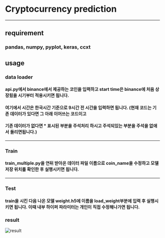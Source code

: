 
# Cryptocurrency prediction
-------------------------

## requirement 
### pandas, numpy, pyplot, keras, ccxt 

## usage
### data loader 
#### api.py에서 binance에서 제공하는 코인을 입력하고 start time은 binance에 처음 상장됬을 시기부터 적용시키면 됩니다. 
#### 여기에서 시간은 한국시간 기준으로 9시간 전 시간을 입력하면 됩니다. (현재 코드는 기존 데이터가 있다면 그 아래 이어쓰는 코드이고 
#### 기존 데이터가 없다면 * 표시된 부분을 주석처리 하시고 주석되있는 부분을 주석을 없애서 돌리면됩니다.)
----------------------------------
### Train
#### train_multiple.py을 연뒤 받아온 데이터 파일 이름으로 coin_name을 수정하고 모델 저장 위치를 확인한 후 실행시키면 됩니다. 
-------------------------
### Test 
#### train을 시킨 다음 나온 모델 weight.h5에 이름을 load_weight부분에 입력 후 실행시키면 됩니다. 이때 내부 하이퍼 파라미터는 개인이 직접 수정해나가면 됩니다. 

### result
![result](https://user-images.githubusercontent.com/37646197/64907087-1b1c9600-d729-11e9-8cc3-0beecad0ed0e.png)

